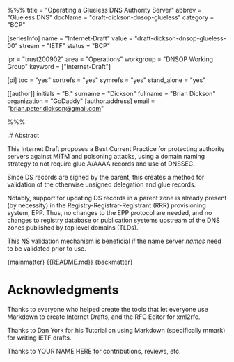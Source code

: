 %%%
title = "Operating a Glueless DNS Authority Server"
abbrev = "Glueless DNS"
docName = "draft-dickson-dnsop-glueless"
category = "BCP"

[seriesInfo]
name = "Internet-Draft"
value = "draft-dickson-dnsop-glueless-00"
stream = "IETF"
status = "BCP"


ipr = "trust200902"
area = "Operations"
workgroup = "DNSOP Working Group"
keyword = ["Internet-Draft"]

[pi]
toc = "yes"
sortrefs = "yes"
symrefs = "yes"
stand_alone = "yes"

[[author]]
initials = "B."
surname = "Dickson"
fullname = "Brian Dickson"
organization = "GoDaddy"
  [author.address]
  email = "brian.peter.dickson@gmail.com"

%%%

.# Abstract

This Internet Draft proposes a Best Current Practice for protecting authority servers against MITM and poisoning attacks, using a domain naming strategy to not require glue A/AAAA records and use of DNSSEC.

Since DS records are signed by the parent, this creates a method for validation of the otherwise unsigned delegation and glue records.

Notably, support for updating DS records in a parent zone is already present (by necessity) in the Registry-Registrar-Registrant (RRR) provisioning system, EPP. Thus, no changes to the EPP protocol are needed, and no changes to registry database or publication systems upstream of the DNS zones published by top level domains (TLDs).

This NS validation mechanism is beneficial if the name server _names_ need to be validated prior to use.

{mainmatter}
{{README.md}}
{backmatter}

# Acknowledgments

Thanks to everyone who helped create the tools that let everyone use Markdown to create 
Internet Drafts, and the RFC Editor for xml2rfc.

Thanks to Dan York for his Tutorial on using Markdown (specifically mmark) for writing IETF drafts.

Thanks to YOUR NAME HERE for contributions, reviews, etc.
